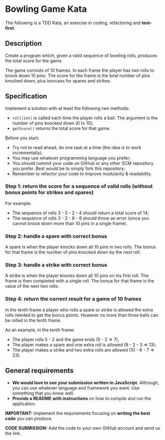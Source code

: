 # Bowling Game Kata
The following is a TDD Kata, an exercise in coding, refactoring and **test-first**.

## Description
Create a program which, given a valid sequence of bowling rolls, produces the total score for the game.

The game consists of 10 frames. In each frame the player has two rolls to knock down 10 pins. The score for the frame is the total number of pins knocked down, plus bonuses for spares and strikes.

## Specification
Implement a solution with at least the following two methods:

* `roll(int)` is called each time the player rolls a ball. The argument is the number of pins knocked down (0 to 10);
* `getScore()` returns the total score for that game.

Before you start:
* Try not to read ahead, do one task at a time (the idea is to work incrementally);
* You may use whatever programming language you prefer;
* You should commit your code on GitHub or any other SCM repository you prefer. Best would be to simply fork this repository;
* Remember to refactor your code to improve modularity & readability.

### Step 1: return the score for a sequence of valid rolls (without bonus points for strikes and spares)
For example:
* The sequence of rolls 3 - 5 - 2 - 4 should return a total score of 14;
* The sequence of rolls 3 - 2 - 8 - 8 should throw an error (since you cannot knock down more than 10 pins in a single frame).

### Step 2: handle a spare with correct bonus
A spare is when the player knocks down all 10 pins in two rolls. The bonus for that frame is the number of pins knocked down by the next roll.

### Step 3: handle a strike with correct bonus
A strike is when the player knocks down all 10 pins on his first roll. The frame is then completed with a single roll. The bonus for that frame is the value of the next two rolls.

### Step 4: return the correct result for a game of 10 frames
In the tenth frame a player who rolls a spare or strike is allowed the extra rolls needed to get the bonus points. However no more than three balls can be rolled in the tenth frame.

As an example, in the tenth frame:
* The player rolls 5 - 2 and the game ends (5 - 2 => 7);
* The player makes a spare and one extra roll is allowed (8 - 2 - 3 => 13);
* The player makes a strike and two extra rolls are allowed (10 - 6 - 7 => 23).

## General requirements
- **We would love to see your submission written in JavaScript**. Although, you can use whatever language and framework you want. Use something that you know well.
- **Provide a README with instructions** on how to compile and run the application.

**IMPORTANT:** Implement the requirements focusing on **writing the best code** you can produce. 

**CODE SUBMISSION:** Add the code to your own GitHub account and send us the link.
